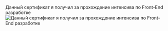 Данный сертификат я получил за прохождение интенсива по Front-End разработке
![Данный сертификат я получил за прохождение интенсива по Front-End разработке](https://github.com/romandev06/certificate/blob/main/img/certificate.jpeg)
